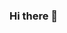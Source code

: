 ### Hi there 👋

<!--

Here are some ideas to get you started:

- 🔭 I’m currently working on school projects like 
- 🌱 I’m currently learning python
- 💬 Ask me about maths, physics and chemistry
- 📫 How to reach me: azukesensei on discord
- ⚡ Fun fact: I love chess but my level is just awful lol
-->
